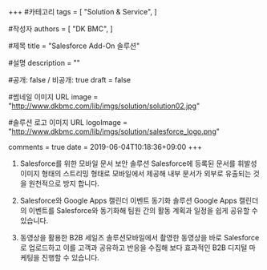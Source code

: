 +++
#카테고리
tags = [
    "Solution & Service",
]

#작성자
authors = [
    "DK BMC",
]

#제목
title = "Salesforce Add-On 솔루션"

#설명
description = ""

#공개: false / 비공개: true
draft = false

#썸네일 이미지 URL
image = "http://www.dkbmc.com/lib/imgs/solution/solution02.jpg"

#솔루션 로고 이미지 URL
logoImage = "http://www.dkbmc.com/lib/imgs/solution/salesforce_logo.png"

comments = true
date = 2019-06-04T10:18:36+09:00
+++

<!-- 게시글 내용 -->
 1. Salesforce를 위한 모바일 문서 보안 솔루션 Salesforce에 등록된 문서를 휘발성 이미지 형태의 스트리밍 형태로 모바일에서 제공해 내부 문서가 외부로 유출되는 것을 원천적으로 방지 합니다.

 1. Salesforce와 Google Apps 캘린더 이벤트 동기화 솔루션 Google Apps 캘린더의 이벤트를 Salesforce와 동기화해 팀원 간의 활동 계획과 일정을 쉽게 공유할 수 있습니다.

 1. 동영상을 활용한 B2B 세일즈 솔루션모바일에서 촬영한 동영상을 바로 Salesforce로 업로드하고 이를 고객과 공유하고 반응을 수집해 보다 효과적인 B2B 디지털 마케팅을 진행할 수 있습니다.